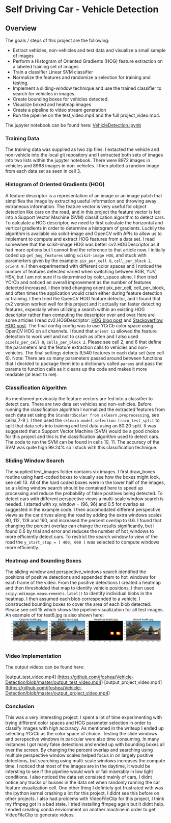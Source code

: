 # Self Driving Car - Vehicle Detection 

## Overview
The goals / steps of this project are the following:

- Extract vehicles, non-vehicles and test data and visualize a small sample of images
- Perform a Histogram of Oriented Gradients (HOG) feature extraction on a labeled training set of images
- Train a classifier Linear SVM classifier
- Normalize the features and randomize a selection for training and testing.
- Implement a sliding-window technique and use the trained classifier to search for vehicles in images.
- Create bounding boxes for vehicles detected.
- Visualize boxed and heatmap images
- Create a pipeline to video stream generation
- Run the pipeline on the test_video.mp4 and the full project_video.mp4.

The jupyter notebook can be found here: [VehicleDetection.ipynb](https://github.com/jfoshea/Vehicle-Detection/blob/master/VehicleDetection.ipynb)

### Training Data
The training data was supplied as two zip files. I extacted the vehicle and non-vehicle into the local git repository and I extracted both sets of images into two lists within the jupyter notebook. There were 8972 images in vehicles and 8968 images in non-vehicles. I then plotted a random image from each data set as seen in cell 3.

### Histogram of Oriented Gradients (HOG)
A feature descriptor is a representation of an image or an image patch that simplifies the image by extracting useful information and throwing away extraneous information. The feature vector is very useful for object detection like cars on the road, and in this project the feature vector is fed into a Support Vector Machine (SVM)  classification algorithm to detect cars. To calculate a HOG descriptor, we need to first calculate the horizontal and vertical gradients in order to determine a histogram of gradients. Luckily the algorithm is available via scikit-image and OpenCV with APIs to allow us to implement to compute and extract HOG features from a data set. I read somewhee that the scikit-image HOG was better cv2.HOGDescriptor as it had more options but I cannot find the reference to that article now. I initially coded up `get_hog_features` using `scikit-image HOG`, and stuck with paramerters given by the example: `pix_per_cell 8`, `cell_per_block 2`, `orient 9`. I then experimented with different color spaces and I noticed the number of features detected varied when switching between RGB, YUV, HSV, but I am not sure if is determined by color_space alone. I then tried YCrCb and noticed an overall improvement as the number of features detected increased. I then tried changing orient pix_per_cell, cell_per_block, and often times the application would crash either during feature detection or training. I then tried the OpenCV HOG feature detector, and I found that cv2 version worked well for this project and it actually ran faster detecting features, especially when utilizing a search within an existing HOG descriptor rather than computing the descriptor over and over.Here are some articles I read cv2.HOGDescriptor: [HOG blog post](https://www.learnopencv.com/histogram-of-oriented-gradients/) and [Stackoverflow HOG post](https://stackoverflow.com/questions/6090399/get-hog-image-features-from-opencv-python). The final config config was to use YCrCb color space using OpenCV HOG on all channels. I found that `orient 11` allowed the feature detection to work well and not to crash as often and I also used `pixels_per_cell 8`, `cells_per_block 2`. Please see cell 2, and 6 that define the parameters and the feature extraction calls to vehicles and non-vehicles. The final settings detects 9,540 features in each data set (see cell 6). Note: There are so many parameters passed around between functions that I decided to package them into a dictionary called `params` and pass the params to function calls as it cleans up the code and makes it more readable (at least to me).

### Classification Algorithm
As mentioned previously the feature vectors are fed into a classifier to detect cars. There are two data set vehicles and non-vehicles. Before running the classification algorithm I normalized the extracted features from each data set using the `StandardScaler from sklearn.preprocessing`, see cells( 7-9 ). I then used the `sklearn.model_selection train_test_split` to split that data sets into training and test data using an 80:20 split. It was suggested that a Support Vector Machine (SVM) would be a good choice for this project and this is the classification algorithm used to detect cars. The code to run the SVM can be found in cells 10, 11. The accuracy of the SVM was quite high 99.24% so I stuck with this classification technique. 

### Sliding Window Search
The supplied test_images folder contains six images. I first draw_boxes routine using hard-coded boxes to visually see how the boxes might look, see cell 13. All of the hard coded boxes were in the lower half of the images, so a sliding window search should be contained here to speed up processing and reduce the probability of false positives being detected. To detect cars with different perspective views a multi-scale window search is needed. I started with xy_window = (96, 96) and 0.5 for overlap as suggested in the example code. I then accomodated different perspective views as the car drives along the road by adding the extra windows scales 80, 112, 128 and 160, and increased the percent overlap to 0.6. I found that changing the percent overlap can change the results significantly, but I found 0.6 by trial and error and reduces the number of hot_windows to more efficiently detect cars. To restrict the search window to view of the road the `y_start_stop = [ 400, 600 ]` was selected to compute windows more efficiently.


### Heatmap and Bounding Boxes
The sliding window and perspective_windows search identified the positions of positive detections and appended them to hot_windows for each frame of the video.  From the positive detections I created a heatmap and then thresholded that map to identify vehicle positions.  I then used `scipy.ndimage.measurements.label()` to identify individual blobs in the heatmap.  I then assumed each blob corresponded to a vehicle.  I constructed bounding boxes to cover the area of each blob detected.  Please see cell 15 which shows the pipeline visualization for all test images. 
An example of for test6.jpg is also shown here: ![Alt text](writeup_images/pipeline_stages.png "test image 6 pipeline stages")

### Video Implementation
The output videos can be found here: 

[output_test_video.mp4] (https://github.com/jfoshea/Vehicle-Detection/blob/master/output_test_video.mp4)
[output_project_video.mp4] (https://github.com/jfoshea/Vehicle-Detection/blob/master/output_project_video.mp4)

### Conclusion
This was a very interesting project. I spent a lot of time experimenting with trying different color spaces and HOG parameter selection in order to classify images with high accuracy. As mentioned in the writeup I ended up selecting YCrCb as the color space of choice. Testing the slide windows and perspective windows in paricular were also time consuming. In many instances I got many false detections and ended up with bounding boxes all over the screen. By changing the percent overlap and searching using multiple perspective window scales helped focus in on largely positive detections, but searching using multi-scale windows increases the compute time. I noticed that most of the images are in the daytime, it would be intersting to see if the pipeline would work or fail miserably in low light conditions. I also noticed the data set consisted mainly of cars, I didnt notice any trucks or busses in the data set when randonly running the car feature visualization cell.
One other thing I defintely got frustrated with was the ipython kernel crashing a lot for this project, I didnt see this before on other projects. I also had problems with VideoFileClip for this project, I think my ffmpeg got in a bad state. I tried installing ffmpeg again but it didnt help. I ended creating conda enviornment on another machine in order to get VideoFileClip to generate videos. 

